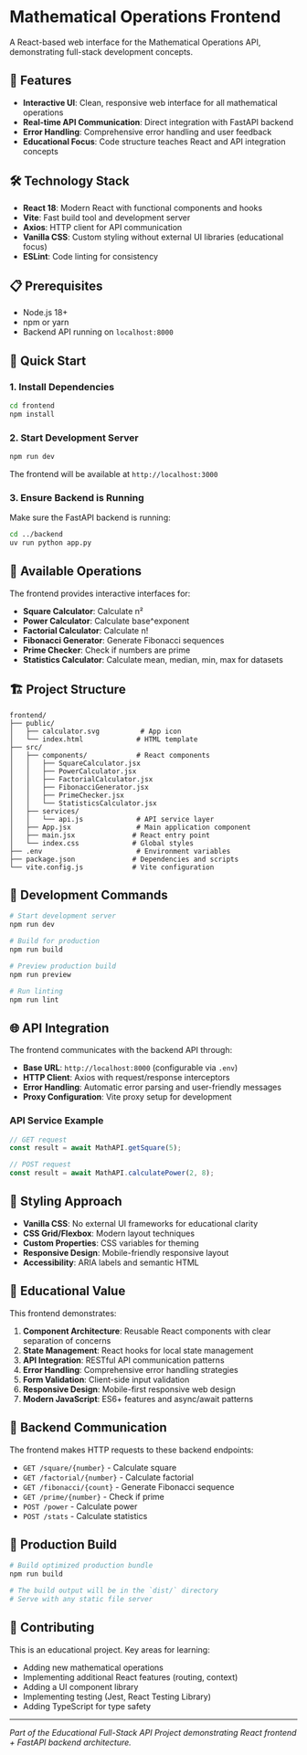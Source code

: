# Mathematical Operations Frontend

A React-based web interface for the Mathematical Operations API, demonstrating full-stack development concepts.

## 🚀 Features

- **Interactive UI**: Clean, responsive web interface for all mathematical operations
- **Real-time API Communication**: Direct integration with FastAPI backend
- **Error Handling**: Comprehensive error handling and user feedback
- **Educational Focus**: Code structure teaches React and API integration concepts

## 🛠️ Technology Stack

- **React 18**: Modern React with functional components and hooks
- **Vite**: Fast build tool and development server
- **Axios**: HTTP client for API communication
- **Vanilla CSS**: Custom styling without external UI libraries (educational focus)
- **ESLint**: Code linting for consistency

## 📋 Prerequisites

- Node.js 18+ 
- npm or yarn
- Backend API running on `localhost:8000`

## 🚀 Quick Start

### 1. Install Dependencies

```bash
cd frontend
npm install
```

### 2. Start Development Server

```bash
npm run dev
```

The frontend will be available at `http://localhost:3000`

### 3. Ensure Backend is Running

Make sure the FastAPI backend is running:

```bash
cd ../backend
uv run python app.py
```

## 📱 Available Operations

The frontend provides interactive interfaces for:

- **Square Calculator**: Calculate n²
- **Power Calculator**: Calculate base^exponent  
- **Factorial Calculator**: Calculate n!
- **Fibonacci Generator**: Generate Fibonacci sequences
- **Prime Checker**: Check if numbers are prime
- **Statistics Calculator**: Calculate mean, median, min, max for datasets

## 🏗️ Project Structure

```
frontend/
├── public/
│   ├── calculator.svg          # App icon
│   └── index.html             # HTML template
├── src/
│   ├── components/            # React components
│   │   ├── SquareCalculator.jsx
│   │   ├── PowerCalculator.jsx
│   │   ├── FactorialCalculator.jsx
│   │   ├── FibonacciGenerator.jsx
│   │   ├── PrimeChecker.jsx
│   │   └── StatisticsCalculator.jsx
│   ├── services/
│   │   └── api.js             # API service layer
│   ├── App.jsx                # Main application component
│   ├── main.jsx              # React entry point
│   └── index.css             # Global styles
├── .env                       # Environment variables
├── package.json              # Dependencies and scripts
└── vite.config.js            # Vite configuration
```

## 🔧 Development Commands

```bash
# Start development server
npm run dev

# Build for production
npm run build

# Preview production build
npm run preview

# Run linting
npm run lint
```

## 🌐 API Integration

The frontend communicates with the backend API through:

- **Base URL**: `http://localhost:8000` (configurable via `.env`)
- **HTTP Client**: Axios with request/response interceptors
- **Error Handling**: Automatic error parsing and user-friendly messages
- **Proxy Configuration**: Vite proxy setup for development

### API Service Example

```javascript
// GET request
const result = await MathAPI.getSquare(5);

// POST request
const result = await MathAPI.calculatePower(2, 8);
```

## 🎨 Styling Approach

- **Vanilla CSS**: No external UI frameworks for educational clarity
- **CSS Grid/Flexbox**: Modern layout techniques
- **Custom Properties**: CSS variables for theming
- **Responsive Design**: Mobile-friendly responsive layout
- **Accessibility**: ARIA labels and semantic HTML

## 🧪 Educational Value

This frontend demonstrates:

1. **Component Architecture**: Reusable React components with clear separation of concerns
2. **State Management**: React hooks for local state management
3. **API Integration**: RESTful API communication patterns
4. **Error Handling**: Comprehensive error handling strategies
5. **Form Validation**: Client-side input validation
6. **Responsive Design**: Mobile-first responsive web design
7. **Modern JavaScript**: ES6+ features and async/await patterns

## 🔄 Backend Communication

The frontend makes HTTP requests to these backend endpoints:

- `GET /square/{number}` - Calculate square
- `GET /factorial/{number}` - Calculate factorial  
- `GET /fibonacci/{count}` - Generate Fibonacci sequence
- `GET /prime/{number}` - Check if prime
- `POST /power` - Calculate power
- `POST /stats` - Calculate statistics

## 🚀 Production Build

```bash
# Build optimized production bundle
npm run build

# The build output will be in the `dist/` directory
# Serve with any static file server
```

## 🤝 Contributing

This is an educational project. Key areas for learning:

- Adding new mathematical operations
- Implementing additional React features (routing, context)
- Adding a UI component library
- Implementing testing (Jest, React Testing Library)
- Adding TypeScript for type safety

---

*Part of the Educational Full-Stack API Project demonstrating React frontend + FastAPI backend architecture.*